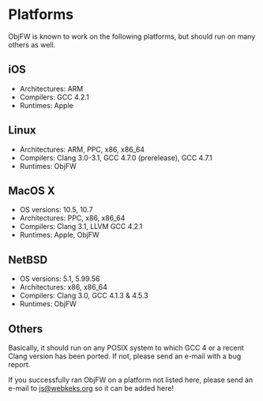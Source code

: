 Platforms
=========

ObjFW is known to work on the following platforms, but should run on many
others as well.


iOS
---

  * Architectures: ARM
  * Compilers: GCC 4.2.1
  * Runtimes: Apple


Linux
-----

  * Architectures: ARM, PPC, x86, x86_64
  * Compilers: Clang 3.0-3.1, GCC 4.7.0 (prerelease), GCC 4.7.1
  * Runtimes: ObjFW


MacOS X
-------

  * OS versions: 10.5, 10.7
  * Architectures: PPC, x86, x86_64
  * Compilers: Clang 3.1, LLVM GCC 4.2.1
  * Runtimes: Apple, ObjFW


NetBSD
------

  * OS versions: 5.1, 5.99.56
  * Architectures: x86, x86_64
  * Compilers: Clang 3.0, GCC 4.1.3 & 4.5.3
  * Runtimes: ObjFW


Others
------

Basically, it should run on any POSIX system to which GCC 4 or a recent Clang
version has been ported. If not, please send an e-mail with a bug report.

If you successfully ran ObjFW on a platform not listed here, please send an
e-mail to js@webkeks.org so it can be added here!
